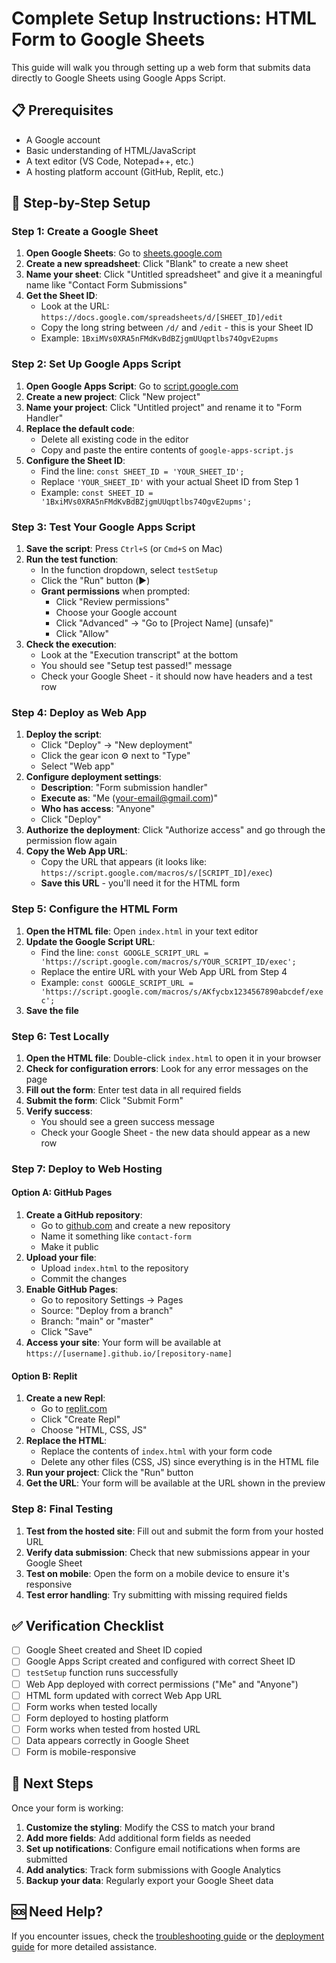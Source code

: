 # Complete Setup Instructions: HTML Form to Google Sheets

This guide will walk you through setting up a web form that submits data directly to Google Sheets using Google Apps Script.

## 📋 Prerequisites

- A Google account
- Basic understanding of HTML/JavaScript
- A text editor (VS Code, Notepad++, etc.)
- A hosting platform account (GitHub, Replit, etc.)

## 🚀 Step-by-Step Setup

### Step 1: Create a Google Sheet

1. **Open Google Sheets**: Go to [sheets.google.com](https://sheets.google.com)
2. **Create a new spreadsheet**: Click "Blank" to create a new sheet
3. **Name your sheet**: Click "Untitled spreadsheet" and give it a meaningful name like "Contact Form Submissions"
4. **Get the Sheet ID**: 
   - Look at the URL: `https://docs.google.com/spreadsheets/d/[SHEET_ID]/edit`
   - Copy the long string between `/d/` and `/edit` - this is your Sheet ID
   - Example: `1BxiMVs0XRA5nFMdKvBdBZjgmUUqptlbs74OgvE2upms`

### Step 2: Set Up Google Apps Script

1. **Open Google Apps Script**: Go to [script.google.com](https://script.google.com)
2. **Create a new project**: Click "New project"
3. **Name your project**: Click "Untitled project" and rename it to "Form Handler"
4. **Replace the default code**: 
   - Delete all existing code in the editor
   - Copy and paste the entire contents of `google-apps-script.js`
5. **Configure the Sheet ID**:
   - Find the line: `const SHEET_ID = 'YOUR_SHEET_ID';`
   - Replace `'YOUR_SHEET_ID'` with your actual Sheet ID from Step 1
   - Example: `const SHEET_ID = '1BxiMVs0XRA5nFMdKvBdBZjgmUUqptlbs74OgvE2upms';`

### Step 3: Test Your Google Apps Script

1. **Save the script**: Press `Ctrl+S` (or `Cmd+S` on Mac)
2. **Run the test function**:
   - In the function dropdown, select `testSetup`
   - Click the "Run" button (▶️)
   - **Grant permissions** when prompted:
     - Click "Review permissions"
     - Choose your Google account
     - Click "Advanced" → "Go to [Project Name] (unsafe)"
     - Click "Allow"
3. **Check the execution**:
   - Look at the "Execution transcript" at the bottom
   - You should see "Setup test passed!" message
   - Check your Google Sheet - it should now have headers and a test row

### Step 4: Deploy as Web App

1. **Deploy the script**:
   - Click "Deploy" → "New deployment"
   - Click the gear icon ⚙️ next to "Type"
   - Select "Web app"
2. **Configure deployment settings**:
   - **Description**: "Form submission handler"
   - **Execute as**: "Me (your-email@gmail.com)"
   - **Who has access**: "Anyone"
   - Click "Deploy"
3. **Authorize the deployment**: Click "Authorize access" and go through the permission flow again
4. **Copy the Web App URL**: 
   - Copy the URL that appears (it looks like: `https://script.google.com/macros/s/[SCRIPT_ID]/exec`)
   - **Save this URL** - you'll need it for the HTML form

### Step 5: Configure the HTML Form

1. **Open the HTML file**: Open `index.html` in your text editor
2. **Update the Google Script URL**:
   - Find the line: `const GOOGLE_SCRIPT_URL = 'https://script.google.com/macros/s/YOUR_SCRIPT_ID/exec';`
   - Replace the entire URL with your Web App URL from Step 4
   - Example: `const GOOGLE_SCRIPT_URL = 'https://script.google.com/macros/s/AKfycbx1234567890abcdef/exec';`
3. **Save the file**

### Step 6: Test Locally

1. **Open the HTML file**: Double-click `index.html` to open it in your browser
2. **Check for configuration errors**: Look for any error messages on the page
3. **Fill out the form**: Enter test data in all required fields
4. **Submit the form**: Click "Submit Form"
5. **Verify success**: 
   - You should see a green success message
   - Check your Google Sheet - the new data should appear as a new row

### Step 7: Deploy to Web Hosting

#### Option A: GitHub Pages

1. **Create a GitHub repository**:
   - Go to [github.com](https://github.com) and create a new repository
   - Name it something like `contact-form`
   - Make it public
2. **Upload your file**:
   - Upload `index.html` to the repository
   - Commit the changes
3. **Enable GitHub Pages**:
   - Go to repository Settings → Pages
   - Source: "Deploy from a branch"
   - Branch: "main" or "master"
   - Click "Save"
4. **Access your site**: Your form will be available at `https://[username].github.io/[repository-name]`

#### Option B: Replit

1. **Create a new Repl**:
   - Go to [replit.com](https://replit.com)
   - Click "Create Repl"
   - Choose "HTML, CSS, JS"
2. **Replace the HTML**:
   - Replace the contents of `index.html` with your form code
   - Delete any other files (CSS, JS) since everything is in the HTML file
3. **Run your project**: Click the "Run" button
4. **Get the URL**: Your form will be available at the URL shown in the preview

### Step 8: Final Testing

1. **Test from the hosted site**: Fill out and submit the form from your hosted URL
2. **Verify data submission**: Check that new submissions appear in your Google Sheet
3. **Test on mobile**: Open the form on a mobile device to ensure it's responsive
4. **Test error handling**: Try submitting with missing required fields

## ✅ Verification Checklist

- [ ] Google Sheet created and Sheet ID copied
- [ ] Google Apps Script created and configured with correct Sheet ID
- [ ] `testSetup` function runs successfully
- [ ] Web App deployed with correct permissions ("Me" and "Anyone")
- [ ] HTML form updated with correct Web App URL
- [ ] Form works when tested locally
- [ ] Form deployed to hosting platform
- [ ] Form works when tested from hosted URL
- [ ] Data appears correctly in Google Sheet
- [ ] Form is mobile-responsive

## 🎯 Next Steps

Once your form is working:

1. **Customize the styling**: Modify the CSS to match your brand
2. **Add more fields**: Add additional form fields as needed
3. **Set up notifications**: Configure email notifications when forms are submitted
4. **Add analytics**: Track form submissions with Google Analytics
5. **Backup your data**: Regularly export your Google Sheet data

## 🆘 Need Help?

If you encounter issues, check the [troubleshooting guide](troubleshooting-guide.md) or the [deployment guide](deployment-guide.md) for more detailed assistance.
